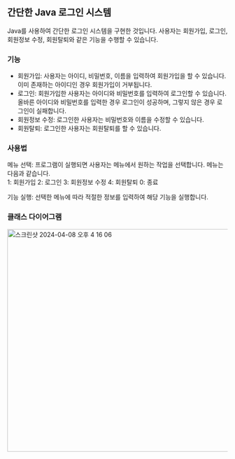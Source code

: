 ## 간단한 Java 로그인 시스템

Java를 사용하여 간단한 로그인 시스템을 구현한 것입니다. 사용자는 회원가입, 로그인, 회원정보 수정, 회원탈퇴와 같은 기능을 수행할 수 있습니다.

### 기능
- 회원가입: 사용자는 아이디, 비밀번호, 이름을 입력하여 회원가입을 할 수 있습니다. 이미 존재하는 아이디인 경우 회원가입이 거부됩니다.<br/>
- 로그인: 회원가입한 사용자는 아이디와 비밀번호를 입력하여 로그인할 수 있습니다. 올바른 아이디와 비밀번호를 입력한 경우 로그인이 성공하며, 그렇지 않은 경우 로그인이 실패합니다.<br/>
- 회원정보 수정: 로그인한 사용자는 비밀번호와 이름을 수정할 수 있습니다.<br/>
- 회원탈퇴: 로그인한 사용자는 회원탈퇴를 할 수 있습니다.<br/>


### 사용법
메뉴 선택: 프로그램이 실행되면 사용자는 메뉴에서 원하는 작업을 선택합니다. 메뉴는 다음과 같습니다.<br/>
1: 회원가입
2: 로그인
3: 회원정보 수정
4: 회원탈퇴
0: 종료

기능 실행: 선택한 메뉴에 따라 적절한 정보를 입력하여 해당 기능을 실행합니다.

### 클래스 다이어그램


<img width="509" alt="스크린샷 2024-04-08 오후 4 16 06" src="https://github.com/eehanseul/Java_login_exam/assets/129421334/e52ed604-1a83-4a30-b56f-12fbd6763629">
